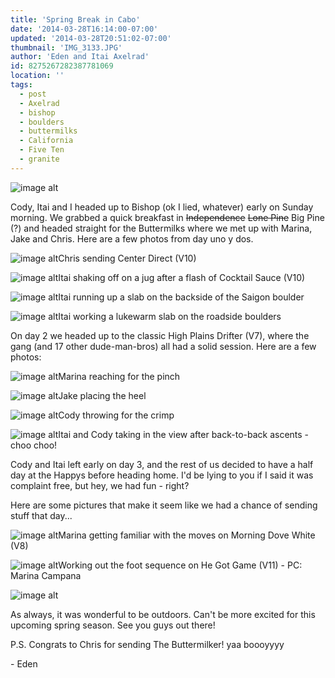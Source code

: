 ```yaml
---
title: 'Spring Break in Cabo'
date: '2014-03-28T16:14:00-07:00'
updated: '2014-03-28T20:51:02-07:00'
thumbnail: 'IMG_3133.JPG'
author: 'Eden and Itai Axelrad'
id: 8275267282387781069
location: ''
tags:
  - post
  - Axelrad
  - bishop
  - boulders
  - buttermilks
  - California
  - Five Ten
  - granite
---
```


![image alt](/images/IMG_3133.JPG)

Cody, Itai and I headed up to Bishop (ok I lied, whatever) early on Sunday morning. We grabbed a quick breakfast in ~~Independence~~
~~Lone Pine~~
Big Pine (?) and headed straight for the Buttermilks where we met up with Marina, Jake and Chris. Here are a few photos from day uno y dos. 

![image alt](/images/IMG_3123.JPG)Chris sending Center Direct (V10)

![image alt](/images/IMG_9891.jpg)Itai shaking off on a jug after a flash of Cocktail Sauce (V10)

![image alt](/images/IMG_9901.jpg)Itai running up a slab on the backside of the Saigon boulder

![image alt](/images/IMG_3137.JPG)Itai working a lukewarm slab on the roadside boulders

On day 2 we headed up to the classic High Plains Drifter (V7), where the gang (and 17 other dude-man-bros) all had a solid session. Here are a few photos: 

![image alt](/images/IMG_9923.jpg)Marina reaching for the pinch

![image alt](/images/IMG_9935.jpg)Jake placing the heel

![image alt](/images/IMG_9934.jpg)Cody throwing for the crimp

![image alt](/images/IMG_3149.JPG)Itai and Cody taking in the view after back-to-back ascents - choo choo!

Cody and Itai left early on day 3, and the rest of us decided to have a half day at the Happys before heading home.
I'd be lying to you if I said it was complaint free, but hey, we had fun - right?

Here are some pictures that make it seem like we had a chance of sending stuff that day...

![image alt](/images/IMG_3181.JPG)Marina getting familiar with the moves on Morning Dove White (V8)

![image alt](/images/IMG_3216.JPG)Working out the foot sequence on He Got Game (V11) - PC: Marina Campana

![image alt](/images/IMG_3157.JPG)

As always, it was wonderful to be outdoors. Can't be more excited for this upcoming spring season. See you guys out there!

P.S. Congrats to Chris for sending The Buttermilker! yaa boooyyyy

\- Eden

